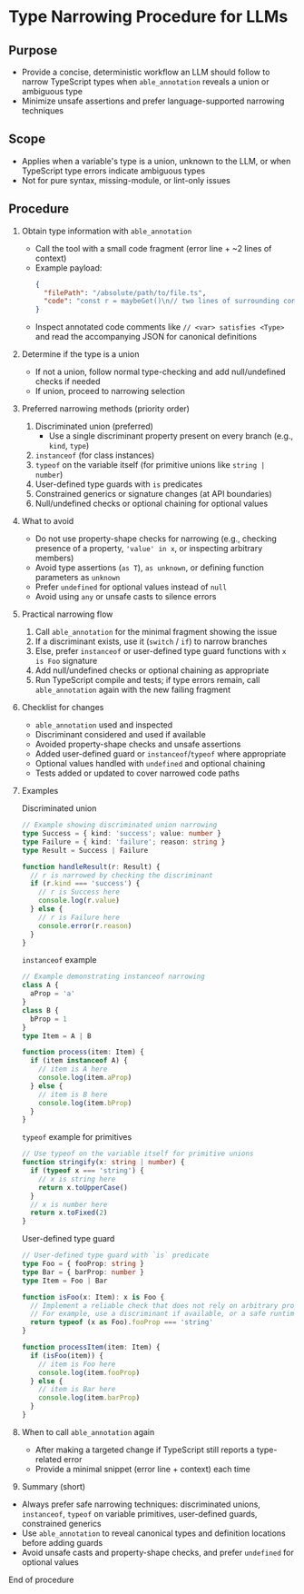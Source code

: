 # Type Narrowing Procedure for LLMs

## Purpose
- Provide a concise, deterministic workflow an LLM should follow to narrow TypeScript types when `able_annotation` reveals a union or ambiguous type
- Minimize unsafe assertions and prefer language-supported narrowing techniques

## Scope
- Applies when a variable's type is a union, unknown to the LLM, or when TypeScript type errors indicate ambiguous types
- Not for pure syntax, missing-module, or lint-only issues

## Procedure

1. Obtain type information with `able_annotation`
   - Call the tool with a small code fragment (error line + ~2 lines of context)
   - Example payload:
     ```json
     {
       "filePath": "/absolute/path/to/file.ts",
       "code": "const r = maybeGet()\n// two lines of surrounding context"
     }
     ```
   - Inspect annotated code comments like `// <var> satisfies <Type>` and read the accompanying JSON for canonical definitions

2. Determine if the type is a union
   - If not a union, follow normal type-checking and add null/undefined checks if needed
   - If union, proceed to narrowing selection

3. Preferred narrowing methods (priority order)
   1. Discriminated union (preferred)
      - Use a single discriminant property present on every branch (e.g., `kind`, `type`)
   2. `instanceof` (for class instances)
   3. `typeof` on the variable itself (for primitive unions like `string | number`)
   4. User-defined type guards with `is` predicates
   5. Constrained generics or signature changes (at API boundaries)
   6. Null/undefined checks or optional chaining for optional values

4. What to avoid
   - Do not use property-shape checks for narrowing (e.g., checking presence of a property, `'value' in x`, or inspecting arbitrary members)
   - Avoid type assertions (`as T`), `as unknown`, or defining function parameters as `unknown`
   - Prefer `undefined` for optional values instead of `null`
   - Avoid using `any` or unsafe casts to silence errors

5. Practical narrowing flow
   1. Call `able_annotation` for the minimal fragment showing the issue  
   2. If a discriminant exists, use it (`switch` / `if`) to narrow branches  
   3. Else, prefer `instanceof` or user-defined type guard functions with `x is Foo` signature  
   4. Add null/undefined checks or optional chaining as appropriate  
   5. Run TypeScript compile and tests; if type errors remain, call `able_annotation` again with the new failing fragment

6. Checklist for changes
   - `able_annotation` used and inspected
   - Discriminant considered and used if available
   - Avoided property-shape checks and unsafe assertions
   - Added user-defined guard or `instanceof`/`typeof` where appropriate
   - Optional values handled with `undefined` and optional chaining
   - Tests added or updated to cover narrowed code paths

7. Examples

    Discriminated union
    ```typescript
    // Example showing discriminated union narrowing
    type Success = { kind: 'success'; value: number }
    type Failure = { kind: 'failure'; reason: string }
    type Result = Success | Failure

    function handleResult(r: Result) {
      // r is narrowed by checking the discriminant
      if (r.kind === 'success') {
        // r is Success here
        console.log(r.value)
      } else {
        // r is Failure here
        console.error(r.reason)
      }
    }
    ```

    `instanceof` example
    ```typescript
    // Example demonstrating instanceof narrowing
    class A {
      aProp = 'a'
    }
    class B {
      bProp = 1
    }
    type Item = A | B

    function process(item: Item) {
      if (item instanceof A) {
        // item is A here
        console.log(item.aProp)
      } else {
        // item is B here
        console.log(item.bProp)
      }
    }
    ```

    `typeof` example for primitives
    ```typescript
    // Use typeof on the variable itself for primitive unions
    function stringify(x: string | number) {
      if (typeof x === 'string') {
        // x is string here
        return x.toUpperCase()
      }
      // x is number here
      return x.toFixed(2)
    }
    ```

    User-defined type guard
    ```typescript
    // User-defined type guard with `is` predicate
    type Foo = { fooProp: string }
    type Bar = { barProp: number }
    type Item = Foo | Bar

    function isFoo(x: Item): x is Foo {
      // Implement a reliable check that does not rely on arbitrary property-shape heuristics
      // For example, use a discriminant if available, or a safe runtime check
      return typeof (x as Foo).fooProp === 'string'
    }

    function processItem(item: Item) {
      if (isFoo(item)) {
        // item is Foo here
        console.log(item.fooProp)
      } else {
        // item is Bar here
        console.log(item.barProp)
      }
    }
    ```

8. When to call `able_annotation` again
   - After making a targeted change if TypeScript still reports a type-related error
   - Provide a minimal snippet (error line + context) each time

9. Summary (short)
- Always prefer safe narrowing techniques: discriminated unions, `instanceof`, `typeof` on variable primitives, user-defined guards, constrained generics
- Use `able_annotation` to reveal canonical types and definition locations before adding guards
- Avoid unsafe casts and property-shape checks, and prefer `undefined` for optional values

End of procedure
